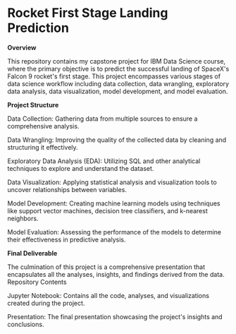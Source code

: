 # Rocket First Stage Landing Prediction

**Overview**

This repository contains my capstone project for IBM Data Science course, where the primary objective is to predict the successful landing of SpaceX's Falcon 9 rocket's first stage. This project encompasses various stages of data science workflow including data collection, data wrangling, exploratory data analysis, data visualization, model development, and model evaluation.


**Project Structure**

  Data Collection: Gathering data from multiple sources to ensure a comprehensive analysis.
  
  Data Wrangling: Improving the quality of the collected data by cleaning and structuring it effectively.
  
  Exploratory Data Analysis (EDA): Utilizing SQL and other analytical techniques to explore and understand the dataset.
  
  Data Visualization: Applying statistical analysis and visualization tools to uncover relationships between variables.
  
  Model Development: Creating machine learning models using techniques like support vector machines, decision tree classifiers, and k-nearest neighbors.
  
  Model Evaluation: Assessing the performance of the models to determine their effectiveness in predictive analysis.



**Final Deliverable**

The culmination of this project is a comprehensive presentation that encapsulates all the analyses, insights, and findings derived from the data.
Repository Contents

Jupyter Notebook: Contains all the code, analyses, and visualizations created during the project.
    
Presentation: The final presentation showcasing the project's insights and conclusions.

